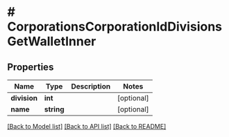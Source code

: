 # # CorporationsCorporationIdDivisionsGetWalletInner

## Properties

Name | Type | Description | Notes
------------ | ------------- | ------------- | -------------
**division** | **int** |  | [optional]
**name** | **string** |  | [optional]

[[Back to Model list]](../../README.md#models) [[Back to API list]](../../README.md#endpoints) [[Back to README]](../../README.md)
